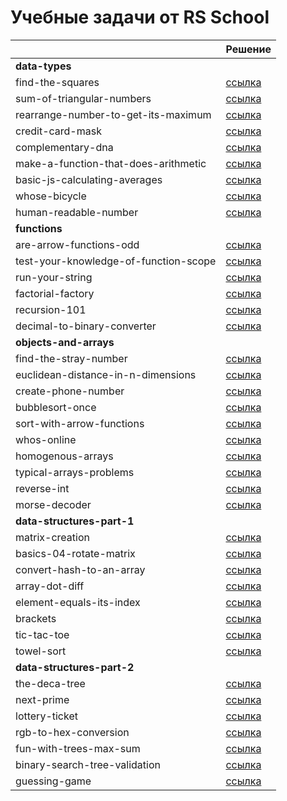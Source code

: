 # Учебные задачи от RS School

|                                       | Решение                                                                                                                |
| ------------------------------------- | ---------------------------------------------------------------------------------------------------------------------- |
| **data-types**                        |                                                                                                                        |
| find-the-squares                      | [ссылка](https://github.com/MihailStar/rss-tasks/blob/master/data-types/find-the-squares.ts)                           |
| sum-of-triangular-numbers             | [ссылка](https://github.com/MihailStar/rss-tasks/blob/master/data-types/sum-of-triangular-numbers.ts)                  |
| rearrange-number-to-get-its-maximum   | [ссылка](https://github.com/MihailStar/rss-tasks/blob/master/data-types/rearrange-number-to-get-its-maximum.ts)        |
| credit-card-mask                      | [ссылка](https://github.com/MihailStar/rss-tasks/blob/master/data-types/credit-card-mask.ts)                           |
| complementary-dna                     | [ссылка](https://github.com/MihailStar/rss-tasks/blob/master/data-types/complementary-dna.ts)                          |
| make-a-function-that-does-arithmetic  | [ссылка](https://github.com/MihailStar/rss-tasks/blob/master/data-types/make-a-function-that-does-arithmetic.ts)       |
| basic-js-calculating-averages         | [ссылка](https://github.com/MihailStar/rss-tasks/blob/master/data-types/basic-js-calculating-averages.ts)              |
| whose-bicycle                         | [ссылка](https://github.com/MihailStar/rss-tasks/blob/master/data-types/whose-bicycle.ts)                              |
| human-readable-number                 | [ссылка](https://github.com/MihailStar/rss-tasks/blob/master/data-types/human-readable-number.ts)                      |
| **functions**                         |                                                                                                                        |
| are-arrow-functions-odd               | [ссылка](https://github.com/MihailStar/rss-tasks/blob/master/functions/are-arrow-functions-odd.ts)                     |
| test-your-knowledge-of-function-scope | [ссылка](https://github.com/MihailStar/rss-tasks/blob/master/functions/test-your-knowledge-of-function-scope.ts)       |
| run-your-string                       | [ссылка](https://github.com/MihailStar/rss-tasks/blob/master/functions/run-your-string.ts)                             |
| factorial-factory                     | [ссылка](https://github.com/MihailStar/rss-tasks/blob/master/functions/factorial-factory.ts)                           |
| recursion-101                         | [ссылка](https://github.com/MihailStar/rss-tasks/blob/master/functions/recursion-101.ts)                               |
| decimal-to-binary-converter           | [ссылка](https://github.com/MihailStar/rss-tasks/blob/master/functions/decimal-to-binary-converter.ts)                 |
| **objects-and-arrays**                |                                                                                                                        |
| find-the-stray-number                 | [ссылка](https://github.com/MihailStar/rss-tasks/blob/master/objects-and-arrays/find-the-stray-number.ts)              |
| euclidean-distance-in-n-dimensions    | [ссылка](https://github.com/MihailStar/rss-tasks/blob/master/objects-and-arrays/euclidean-distance-in-n-dimensions.ts) |
| create-phone-number                   | [ссылка](https://github.com/MihailStar/rss-tasks/blob/master/objects-and-arrays/create-phone-number.ts)                |
| bubblesort-once                       | [ссылка](https://github.com/MihailStar/rss-tasks/blob/master/objects-and-arrays/bubblesort-once.ts)                    |
| sort-with-arrow-functions             | [ссылка](https://github.com/MihailStar/rss-tasks/blob/master/objects-and-arrays/sort-with-arrow-functions.ts)          |
| whos-online                           | [ссылка](https://github.com/MihailStar/rss-tasks/blob/master/objects-and-arrays/whos-online.ts)                        |
| homogenous-arrays                     | [ссылка](https://github.com/MihailStar/rss-tasks/blob/master/objects-and-arrays/homogenous-arrays.ts)                  |
| typical-arrays-problems               | [ссылка](https://github.com/MihailStar/rs-tasks-20/blob/master/11-typical-arrays-problems/index.js)                    |
| reverse-int                           | [ссылка](https://github.com/MihailStar/rs-tasks-20/blob/master/12-reverse-int/index.js)                                |
| morse-decoder                         | [ссылка](https://github.com/MihailStar/rs-tasks-19/blob/master/01-morse-decoder/index.js)                              |
| **data-structures-part-1**            |                                                                                                                        |
| matrix-creation                       | [ссылка](https://github.com/MihailStar/rss-tasks/blob/master/data-structures-part-1/matrix-creation.ts)                |
| basics-04-rotate-matrix               | [ссылка](https://github.com/MihailStar/rss-tasks/blob/master/data-structures-part-1/basics-04-rotate-matrix.ts)        |
| convert-hash-to-an-array              | [ссылка](https://github.com/MihailStar/rss-tasks/blob/master/data-structures-part-1/convert-hash-to-an-array.ts)       |
| array-dot-diff                        | [ссылка](https://github.com/MihailStar/rss-tasks/blob/master/data-structures-part-1/array-dot-diff.ts)                 |
| element-equals-its-index              | [ссылка](https://github.com/MihailStar/rss-tasks/blob/master/data-structures-part-1/element-equals-its-index.ts)       |
| brackets                              | [ссылка](https://github.com/MihailStar/rs-tasks-19/blob/master/02-brackets/index.js)                                   |
| tic-tac-toe                           | [ссылка](https://github.com/MihailStar/rs-tasks-19/blob/master/09-tic-tac-toe/index.js)                                |
| towel-sort                            | [ссылка](https://github.com/MihailStar/rs-tasks-20/blob/master/14-towel-sort/index.js)                                 |
| **data-structures-part-2**            |                                                                                                                        |
| the-deca-tree                         | [ссылка](https://github.com/MihailStar/rss-tasks/blob/master/data-structures-part-2/the-deca-tree.ts)                  |
| next-prime                            | [ссылка](https://github.com/MihailStar/rss-tasks/blob/master/data-structures-part-2/next-prime.ts)                     |
| lottery-ticket                        | [ссылка](https://github.com/MihailStar/rss-tasks/blob/master/data-structures-part-2/lottery-ticket.ts)                 |
| rgb-to-hex-conversion                 | [ссылка](https://github.com/MihailStar/rss-tasks/blob/master/data-structures-part-2/rgb-to-hex-conversion.ts)          |
| fun-with-trees-max-sum                | [ссылка](https://github.com/MihailStar/rss-tasks/blob/master/data-structures-part-2/fun-with-trees-max-sum.ts)         |
| binary-search-tree-validation         | [ссылка](https://github.com/MihailStar/rss-tasks/blob/master/data-structures-part-2/binary-search-tree-validation.ts)  |
| guessing-game                         | [ссылка](https://github.com/MihailStar/rs-tasks-19/blob/master/10-guessing-game/index.js)                              |
